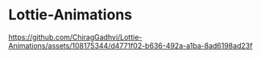 # Lottie-Animations


https://github.com/ChiragGadhvi/Lottie-Animations/assets/108175344/d4771f02-b636-492a-a1ba-8ad6198ad23f

